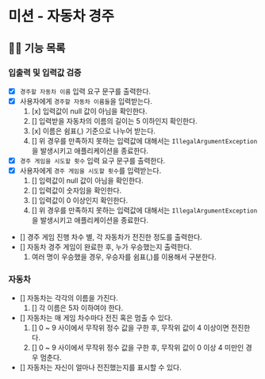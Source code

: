 # 미션 - 자동차 경주

## 👨‍💻 기능 목록

### 입출력 및 입력값 검증

- [x] `경주할 자동차 이름` 입력 요구 문구를 출력한다.
- [x] 사용자에게 `경주할 자동차 이름들`을 입력받는다.
    1. [x] 입력값이 null 값이 아님을 확인한다.
    2. [] 입력받을 자동차의 이름의 길이는 5 이하인지 확인한다.
    3. [x] 이름은 쉼표(,) 기준으로 나누어 받는다.
    4. [] 위 경우를 만족하지 못하는 입력값에 대해서는 `IllegalArgumentException`을 발생시키고 애플리케이션을 종료한다.
- [x] `경주 게임을 시도할 횟수` 입력 요구 문구를 출력한다.
- [x] 사용자에게 `경주 게임을 시도할 횟수`를 입력받는다.
    1. [] 입력값이 null 값이 아님을 확인한다.
    2. [] 입력값이 숫자임을 확인한다.
    3. [] 입력값이 0 이상인지 확인한다.
    4. [] 위 경우를 만족하지 못하는 입력값에 대해서는 `IllegalArgumentException`을 발생시키고 애플리케이션을 종료한다.
- [] 경주 게임 진행 차수 별, 각 자동차가 전진한 정도를 출력한다.
- [] 자동차 경주 게임이 완료한 후, 누가 우승했는지 출력한다.
    1. 여러 명이 우승했을 경우, 우승자를 쉼표(,)를 이용해서 구분한다.

### 자동차

- [] 자동차는 각각의 이름을 가진다.
    1. [] 각 이름은 5자 이하여야 한다.
- [] 자동차는 매 게임 차수마다 전진 혹은 멈출 수 있다.
    1. [] 0 ~ 9 사이에서 무작위 정수 값을 구한 후, 무작위 값이 4 이상이면 전진한다.
    2. [] 0 ~ 9 사이에서 무작위 정수 값을 구한 후, 무작위 값이 0 이상 4 미만인 경우 멈춘다.
- [] 자동차는 자신이 얼마나 전진했는지를 표시할 수 있다.